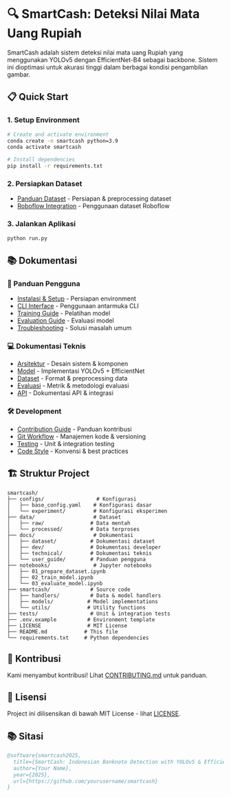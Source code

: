# 🔍 SmartCash: Deteksi Nilai Mata Uang Rupiah

SmartCash adalah sistem deteksi nilai mata uang Rupiah yang menggunakan YOLOv5 dengan EfficientNet-B4 sebagai backbone. Sistem ini dioptimasi untuk akurasi tinggi dalam berbagai kondisi pengambilan gambar.

## 📋 Quick Start

### 1. Setup Environment
```bash
# Create and activate environment
conda create -n smartcash python=3.9
conda activate smartcash

# Install dependencies
pip install -r requirements.txt
```

### 2. Persiapkan Dataset
- [Panduan Dataset](docs/dataset/README.md) - Persiapan & preprocessing dataset
- [Roboflow Integration](docs/dataset/ROBOFLOW.md) - Penggunaan dataset Roboflow

### 3. Jalankan Aplikasi
```bash
python run.py
```

## 📚 Dokumentasi

### 🎯 Panduan Pengguna
- [Instalasi & Setup](docs/user_guide/INSTALASI.md) - Persiapan environment
- [CLI Interface](docs/user_guide/CLI.md) - Penggunaan antarmuka CLI
- [Training Guide](docs/user_guide/TRAINING.md) - Pelatihan model
- [Evaluation Guide](docs/user_guide/EVALUATION.md) - Evaluasi model
- [Troubleshooting](docs/user_guide/TROUBLESHOOTING.md) - Solusi masalah umum

### 💻 Dokumentasi Teknis
- [Arsitektur](docs/technical/ARSITEKTUR.md) - Desain sistem & komponen
- [Model](docs/technical/MODEL.md) - Implementasi YOLOv5 + EfficientNet
- [Dataset](docs/technical/DATASET.md) - Format & preprocessing data
- [Evaluasi](docs/technical/EVALUASI.md) - Metrik & metodologi evaluasi
- [API](docs/technical/API.md) - Dokumentasi API & integrasi

### 🛠️ Development
- [Contribution Guide](docs/dev/CONTRIBUTING.md) - Panduan kontribusi
- [Git Workflow](docs/dev/GIT_WORKFLOW.md) - Manajemen kode & versioning
- [Testing](docs/dev/TESTING.md) - Unit & integration testing
- [Code Style](docs/dev/CODE_STYLE.md) - Konvensi & best practices

## 🏗️ Struktur Project

```
smartcash/
├── configs/                 # Konfigurasi
│   ├── base_config.yaml    # Konfigurasi dasar
│   └── experiment/         # Konfigurasi eksperimen
├── data/                   # Dataset
│   ├── raw/               # Data mentah
│   └── processed/         # Data terproses
├── docs/                   # Dokumentasi
│   ├── dataset/           # Dokumentasi dataset
│   ├── dev/               # Dokumentasi developer
│   ├── technical/         # Dokumentasi teknis
│   └── user_guide/        # Panduan pengguna
├── notebooks/              # Jupyter notebooks
│   ├── 01_prepare_dataset.ipynb
│   ├── 02_train_model.ipynb
│   └── 03_evaluate_model.ipynb
├── smartcash/             # Source code
│   ├── handlers/          # Data & model handlers
│   ├── models/           # Model implementations
│   └── utils/            # Utility functions
├── tests/                 # Unit & integration tests
├── .env.example          # Environment template
├── LICENSE               # MIT License
├── README.md            # This file
└── requirements.txt     # Python dependencies
```

## 🤝 Kontribusi
Kami menyambut kontribusi! Lihat [CONTRIBUTING.md](docs/dev/CONTRIBUTING.md) untuk panduan.

## 📜 Lisensi
Project ini dilisensikan di bawah MIT License - lihat [LICENSE](LICENSE).

## 📚 Sitasi
```bibtex
@software{smartcash2025,
  title={SmartCash: Indonesian Banknote Detection with YOLOv5 & EfficientNet-B4},
  author={Your Name},
  year={2025},
  url={https://github.com/yourusername/smartcash}
}